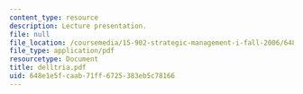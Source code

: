 ```yaml
---
content_type: resource
description: Lecture presentation.
file: null
file_location: /coursemedia/15-902-strategic-management-i-fall-2006/648e1e5fcaab71ff6725383eb5c78166_delltria.pdf
file_type: application/pdf
resourcetype: Document
title: delltria.pdf
uid: 648e1e5f-caab-71ff-6725-383eb5c78166
---
```

